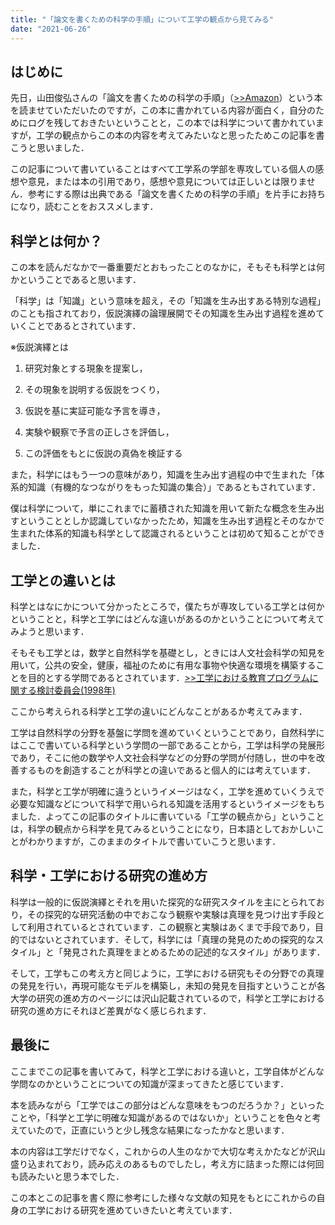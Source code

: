 ```yaml
---
title: "「論文を書くための科学の手順」について工学の観点から見てみる"
date: "2021-06-26"
---
```


## **はじめに**

先日，山田俊弘さんの「論文を書くための科学の手順」（[>>Amazon](https://www.amazon.co.jp/dp/4829965312/ref=cm_sw_r_tw_dp_SF6MQFH163FHZX0QY1MW)）という本を読ませていただいたのですが，この本に書かれている内容が面白く，自分のためにログを残しておきたいということと，この本では科学について書かれていますが，工学の観点からこの本の内容を考えてみたいなと思ったためこの記事を書こうと思いました．

この記事について書いていることはすべて工学系の学部を専攻している個人の感想や意見，または本の引用であり，感想や意見については正しいとは限りません．参考にする際は出典である「論文を書くための科学の手順」を片手にお持ちになり，読むことをおススメします．

## **科学とは何か？**

この本を読んだなかで一番重要だとおもったことのなかに，そもそも科学とは何かということであると思います．

「科学」は「知識」という意味を超え，その「知識を生み出すある特別な過程」のことも指されており，仮説演繹の論理展開でその知識を生み出す過程を進めていくことであるとされています．

※仮説演繹とは

1. 研究対象とする現象を提案し，

2. その現象を説明する仮説をつくり，

3. 仮説を基に実証可能な予言を導き，

4. 実験や観察で予言の正しさを評価し，

5. この評価をもとに仮説の真偽を検証する

また，科学にはもう一つの意味があり，知識を生み出す過程の中で生まれた「体系的知識（有機的なつながりをもった知識の集合）」であるともされています．

僕は科学について，単にこれまでに蓄積された知識を用いて新たな概念を生み出すということとしか認識していなかったため，知識を生み出す過程とそのなかで生まれた体系的知識も科学として認識されるということは初めて知ることができました．

## **工学との違いとは**

科学とはなにかについて分かったところで，僕たちが専攻している工学とは何かということと，科学と工学にはどんな違いがあるのかということについて考えてみようと思います．

そもそも工学とは，数学と自然科学を基礎とし，ときには人文社会科学の知見を用いて，公共の安全，健康，福祉のために有用な事物や快適な環境を構築することを目的とする学問であるとされています．[>>工学における教育プログラムに関する検討委員会(1998年)](http://www.eng.hokudai.ac.jp/jeep/08-10/pdf/pamph01.pdf)

ここから考えられる科学と工学の違いにどんなことがあるか考えてみます．

工学は自然科学の分野を基盤に学問を進めていくということであり，自然科学にはここで書いている科学という学問の一部であることから，工学は科学の発展形であり，そこに他の数学や人文社会科学などの分野の学問が付随し，世の中を改善するものを創造することが科学との違いであると個人的には考えています．

また，科学と工学が明確に違うというイメージはなく，工学を進めていくうえで必要な知識などについて科学で用いられる知識を活用するというイメージをもちました．よってこの記事のタイトルに書いている「工学の観点から」ということは，科学の観点から科学を見てみるということになり，日本語としておかしいことがわかりますが，このままのタイトルで書いていこうと思います．

## **科学・工学における研究の進め方**

科学は一般的に仮説演繹とそれを用いた探究的な研究スタイルを主にとられており，その探究的な研究活動の中でおこなう観察や実験は真理を見つけ出す手段として利用されているとされています．この観察と実験はあくまで手段であり，目的ではないとされています．そして，科学には「真理の発見のための探究的なスタイル」と「発見された真理をまとめるための記述的なスタイル」があります．

そして，工学もこの考え方と同じように，工学における研究もその分野での真理の発見を行い，再現可能なモデルを構築し，未知の発見を目指すということが各大学の研究の進め方のページには沢山記載されているので，科学と工学における研究の進め方にそれほど差異がなく感じられます．

## **最後に**

ここまでこの記事を書いてみて，科学と工学における違いと，工学自体がどんな学問なのかということについての知識が深まってきたと感じています．

本を読みながら「工学ではこの部分はどんな意味をもつのだろうか？」といったことや，「科学と工学に明確な知識があるのではないか」ということを色々と考えていたので，正直にいうと少し残念な結果になったかなと思います．

本の内容は工学だけでなく，これからの人生のなかで大切な考えかたなどが沢山盛り込まれており，読み応えのあるものでしたし，考え方に詰まった際には何回も読みたいと思う本でした．

この本とこの記事を書く際に参考にした様々な文献の知見をもとにこれからの自身の工学における研究を進めていきたいと考えています．